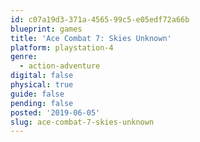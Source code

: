 ```yaml
---
id: c07a19d3-371a-4565-99c5-e05edf72a66b
blueprint: games
title: 'Ace Combat 7: Skies Unknown'
platform: playstation-4
genre:
  - action-adventure
digital: false
physical: true
guide: false
pending: false
posted: '2019-06-05'
slug: ace-combat-7-skies-unknown
---
```

